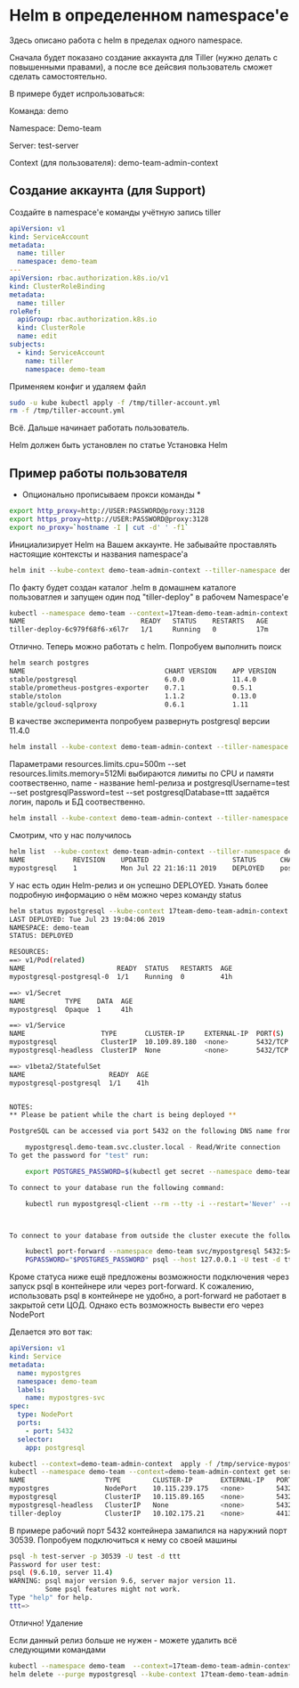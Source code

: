 # Helm в определенном namespace'e


Здесь описано работа с helm в пределах одного namespace.

Сначала будет показано создание аккаунта для Tiller (нужно делать с повышенными правами), а после все дейсвия пользователь сможет сделать самостоятельно.

В примере будет испрользоваться:

Команда: demo

Namespace: Demo-team

Server: test-server

Context (для пользователя): demo-team-admin-context


## Создание аккаунта (для Support)

Создайте в namespace'е команды учётную запись tiller
```yaml
apiVersion: v1
kind: ServiceAccount
metadata:
  name: tiller
  namespace: demo-team
---
apiVersion: rbac.authorization.k8s.io/v1
kind: ClusterRoleBinding
metadata:
  name: tiller
roleRef:
  apiGroup: rbac.authorization.k8s.io
  kind: ClusterRole
  name: edit
subjects:
  - kind: ServiceAccount
    name: tiller
    namespace: demo-team
```

Применяем конфиг и удаляем файл
```bash
sudo -u kube kubectl apply -f /tmp/tiller-account.yml
rm -f /tmp/tiller-account.yml
```

Всё. Дальше начинает работать пользователь.

Helm должен быть установлен по статье Установка Helm


## Пример работы пользователя

* Опционально прописываем прокси команды *
```bash
export http_proxy=http://USER:PASSWORD@proxy:3128
export https_proxy=http://USER:PASSWORD@proxy:3128
export no_proxy=`hostname -I | cut -d' ' -f1`
```

Инициализирует Helm на Вашем аккаунте. Не забывайте проставлять настоящие контексты и названия namespace'а
```bash
helm init --kube-context demo-team-admin-context --tiller-namespace demo-team --override 'spec.template.spec.containers[0].resources.limits.cpu'="500m" --override 'spec.template.spec.containers[0].resources.limits.memory'="512Mi" --override 'spec.template.spec.containers[0].resources.requests.cpu'="100m" --override 'spec.template.spec.containers[0].resources.requests.memory'="100Mi" --service-account tiller
```
По факту будет создан каталог .helm в домашнем каталоге пользоватлея и запущен один под "tiller-deploy" в рабочем Namespace'е
```bash
kubectl --namespace demo-team --context=17team-demo-team-admin-context get pods
NAME                             READY   STATUS    RESTARTS   AGE
tiller-deploy-6c979f68f6-x6l7r   1/1     Running   0          17m
```
Отлично. Теперь можно работать с helm. Попробуем выполнить поиск

```bash
helm search postgres 
NAME                                   CHART VERSION    APP VERSION    DESCRIPTION                                                 
stable/postgresql                      6.0.0            11.4.0         Chart for PostgreSQL, an object-relational database manag...
stable/prometheus-postgres-exporter    0.7.1            0.5.1          A Helm chart for prometheus postgres-exporter               
stable/stolon                          1.1.2            0.13.0         Stolon - PostgreSQL cloud native High Availability.         
stable/gcloud-sqlproxy                 0.6.1            1.11           DEPRECATED Google Cloud SQL Proxy  
```
В качестве эксперимента попробуем развернуть postgresql версии 11.4.0
```bash
helm install --kube-context demo-team-admin-context --tiller-namespace demo-team --set resources.limits.cpu=500m --set resources.limits.memory=512Mi --set resources.requests.cpu=100m --set resources.requests.memory=100Mi --set persistence.enabled=false stable/postgresql --name mypostgresql --set postgresqlUsername=test --set postgresqlPassword=test --set postgresqlDatabase=ttt
```

Параметрами resources.limits.cpu=500m --set resources.limits.memory=512Mi выбираются лимиты по CPU и памяти соотвественно, name - название heml-релиза и postgresqlUsername=test --set postgresqlPassword=test --set postgresqlDatabase=ttt задаётся логин, пароль и БД соотвественно.
```bash
helm install --kube-context demo-team-admin-context --tiller-namespace demo-team --set resources.limits.cpu=500m --set resources.limits.memory=512Mi --set resources.requests.cpu=100m --set resources.requests.memory=100Mi --set persistence.enabled=false stable/postgresql --name mypostgresql --set postgresqlUsername=test --set postgresqlPassword=test --set postgresqlDatabase=ttt
```

Смотрим, что у нас получилось
```bash
helm list  --kube-context demo-team-admin-context --tiller-namespace demo-team
NAME            REVISION    UPDATED                     STATUS      CHART               APP VERSION    NAMESPACE
mypostgresql    1           Mon Jul 22 21:16:11 2019    DEPLOYED    postgresql-6.0.0    11.4.0         demo-team
```
У нас есть один Helm-релиз и он успешно DEPLOYED. Узнать более подробную информацию о нём можно через команду status
```bash
helm status mypostgresql --kube-context 17team-demo-team-admin-context --tiller-namespace demo-team
LAST DEPLOYED: Tue Jul 23 19:04:06 2019
NAMESPACE: demo-team
STATUS: DEPLOYED

RESOURCES:
==> v1/Pod(related)
NAME                       READY  STATUS   RESTARTS  AGE
mypostgresql-postgresql-0  1/1    Running  0         41h

==> v1/Secret
NAME          TYPE    DATA  AGE
mypostgresql  Opaque  1     41h

==> v1/Service
NAME                   TYPE       CLUSTER-IP     EXTERNAL-IP  PORT(S)   AGE
mypostgresql           ClusterIP  10.109.89.180  <none>       5432/TCP  41h
mypostgresql-headless  ClusterIP  None           <none>       5432/TCP  41h

==> v1beta2/StatefulSet
NAME                     READY  AGE
mypostgresql-postgresql  1/1    41h


NOTES:
** Please be patient while the chart is being deployed **

PostgreSQL can be accessed via port 5432 on the following DNS name from within your cluster:

    mypostgresql.demo-team.svc.cluster.local - Read/Write connection
To get the password for "test" run:

    export POSTGRES_PASSWORD=$(kubectl get secret --namespace demo-team mypostgresql -o jsonpath="{.data.postgresql-password}" | base64 --decode)

To connect to your database run the following command:

    kubectl run mypostgresql-client --rm --tty -i --restart='Never' --namespace demo-team --image docker.io/bitnami/postgresql:11.4.0-debian-9-r12 --env="PGPASSWORD=$POSTGRES_PASSWORD" --command -- psql --host mypostgresql -U test -d ttt -p 5432



To connect to your database from outside the cluster execute the following commands:

    kubectl port-forward --namespace demo-team svc/mypostgresql 5432:5432 &
    PGPASSWORD="$POSTGRES_PASSWORD" psql --host 127.0.0.1 -U test -d ttt -p 5432
```

Кроме статуса ниже ещё предложены возможности подключения через запуск psql в контейнере или через port-forward. К сожалению, использовать psql в контейнере не удобно, а port-forward не работает в закрытой сети ЦОД. Однако есть возможность вывести его через NodePort

Делается это вот так:
```yaml
apiVersion: v1
kind: Service
metadata:
  name: mypostgres
  namespace: demo-team
  labels:
    name: mypostgres-svc
spec:
  type: NodePort
  ports:
    - port: 5432
  selector:
    app: postgresql
```
```bash
kubectl --context=demo-team-admin-context  apply -f /tmp/service-mypostgresql.yml
kubectl --namespace demo-team --context=demo-team-admin-context get service
NAME                    TYPE        CLUSTER-IP       EXTERNAL-IP   PORT(S)          AGE
mypostgres              NodePort    10.115.239.175   <none>        5432:30539/TCP   36s
mypostgresql            ClusterIP   10.115.89.165    <none>        5432/TCP         41h
mypostgresql-headless   ClusterIP   None             <none>        5432/TCP         41h
tiller-deploy           ClusterIP   10.102.175.21    <none>        44134/TCP        2d16h
```

В примере рабочий порт 5432 контейнера замапился на наружний порт 30539. Попробуем подключиться к нему со своей машины
```bash
psql -h test-server -p 30539 -U test -d ttt
Password for user test: 
psql (9.6.10, server 11.4)
WARNING: psql major version 9.6, server major version 11.
         Some psql features might not work.
Type "help" for help.
ttt=> 
```
Отлично!
Удаление

Если данный релиз больше не нужен - можете удалить всё следующими командами
```bash
kubectl --namespace demo-team  --context=17team-demo-team-admin-context delete service mypostgres
helm delete --purge mypostgresql --kube-context 17team-demo-team-admin-context --tiller-namespace demo-team
```
